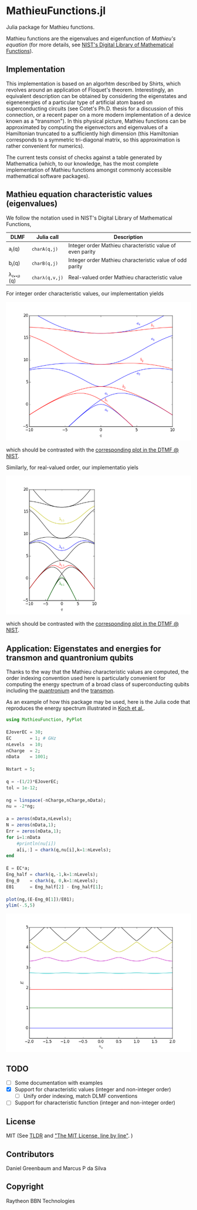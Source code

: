 # MathieuFunctions.jl

Julia package for Mathieu functions.

Mathieu functions are the eigenvalues and eigenfunction of *Mathieu's
equation* (for more details, see [NIST's Digital Library of
Mathematical Functions](http://dlmf.nist.gov/28)).

## Implementation

This implementation is based on an algorhtm described by Shirts, which
revolves around an application of Floquet's theorem. Interestingly, an
equivalent description can be obtained by considering the eigenstates
and eigenenergies of a particular type of artificial atom based on
superconducting circuits (see Cotet's Ph.D. thesis for a discussion of
this connection, or a recent paper on a more modern implementation of
a device known as a "transmon"). In this physical picture, Mathieu
functions can be approximated by computing the eigenvectors and
eigenvalues of a Hamiltonian truncated to a sufficiently high
dimension (this Hamiltonian corresponds to a symmetric tri-diagonal
matrix, so this approximation is rather convenient for numerics).

The current tests consist of checks against a table generated by
Mathematica (which, to our knowledge, has the most complete
implementation of Mathieu functions amongst commonly accessible
mathematical software packages).

## Mathieu equation characteristic values (eigenvalues)

We follow the notation used in NIST's Digital Library of Mathematical Functions, 

| DLMF | Julia call | Description | 
|------|------------|-------------|
| aⱼ(q)  | `charA(q,j)` | Integer order Mathieu characteristic value of even parity | 
| bⱼ(q)  | `charB(q,j)` | Integer order Mathieu characteristic value of odd parity |
| λ₍ᵥ₊ⱼ₎(q) | `charλ(q,v,j)`  | Real-valued order Mathieu characteristic value |

For integer order characteristic values, our implementation yields

![](doc/reproduction-of-dlmf-28.2.1.png?raw=true "Integer order Mathieu characteristic function")

which should be contrasted with the [corresponding plot in the DTMF @ NIST](http://dlmf.nist.gov/28.2.F1.mag).

Similarly, for real-valued order, our implementatio yiels

![](doc/reproduction-of-dlmf-28.13.1.png?raw=true "Real-valued order Mathieu characteristic function")

which should be contrasted with the [corresponding plot in the DTMF @ NIST](http://dlmf.nist.gov/28.13.F1.mag).

## Application: Eigenstates and energies for transmon and quantronium qubits

Thanks to the way that the Mathieu characteristic values are computed, the
order indexing convention used here is particularly convenient for computing
the energy spectrum of a broad class of superconducting qubits including the 
[quantronium](http://www.phys.ens.fr/~cottet/ACottetThesis.pdf) and the 
[transmon](https://arxiv.org/abs/cond-mat/0703002).

As an example of how this package may be used, here is the Julia code
that reproduces the energy spectrum illustrated in [Koch et al.]().

```julia
using MathieuFunction, PyPlot

EJoverEC = 30;
EC       = 1; # GHz
nLevels  = 10;
nCharge  = 2; 
nData    = 1001;

Nstart = 5;

q = -(1/2)*EJoverEC;
tol = 1e-12;

ng = linspace(-nCharge,nCharge,nData);
nu = -2*ng;

a = zeros(nData,nLevels);
N = zeros(nData,1);
Err = zeros(nData,1);
for i=1:nData
    #println(nu[i])
    a[i,:] = charλ(q,nu[i],k=1:nLevels);
end

E = EC*a;
Eng_half = charλ(q,-1,k=1:nLevels);
Eng_0    = charλ(q, 0,k=1:nLevels);
E01      = Eng_half[2] - Eng_half[1];

plot(ng,(E-Eng_0[1])/E01);
ylim(-.5,5)
```

![](doc/transmon-levels.png?raw=true "Transmon energy levels")

## TODO

- [ ] Some documentation with examples
- [X] Support for characteristic values (integer and non-integer order)
  - [ ] Unify order indexing, match DLMF conventions
- [ ] Support for characteristic function (integer and non-integer order)

## License

MIT (See [TLDR](https://tldrlegal.com/license/mit-license) and ["The MIT License, line by line"](https://writing.kemitchell.com/2016/09/21/MIT-License-Line-by-Line.html). )

## Contributors

Daniel Greenbaum and Marcus P da Silva

## Copyright

Raytheon BBN Technologies
